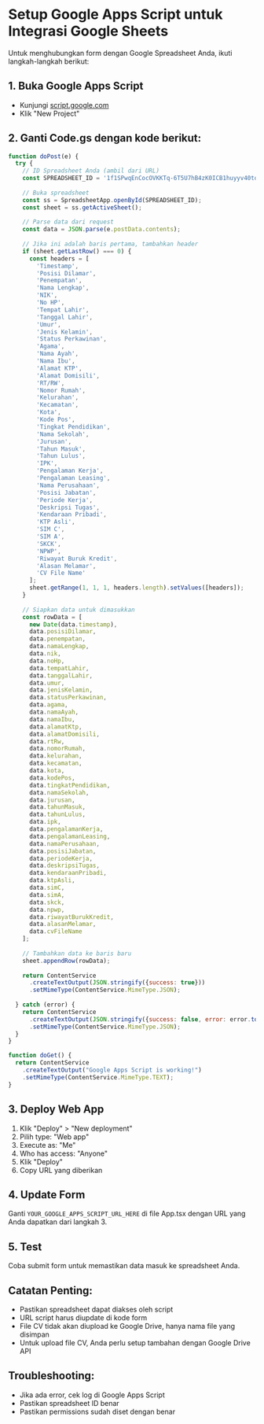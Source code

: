 # Setup Google Apps Script untuk Integrasi Google Sheets

Untuk menghubungkan form dengan Google Spreadsheet Anda, ikuti langkah-langkah berikut:

## 1. Buka Google Apps Script
- Kunjungi [script.google.com](https://script.google.com)
- Klik "New Project"

## 2. Ganti Code.gs dengan kode berikut:

```javascript
function doPost(e) {
  try {
    // ID Spreadsheet Anda (ambil dari URL)
    const SPREADSHEET_ID = '1f1SPwqEnCocOVKKTq-6T5U7hB4zK0ICB1huyyv40toA';
    
    // Buka spreadsheet
    const ss = SpreadsheetApp.openById(SPREADSHEET_ID);
    const sheet = ss.getActiveSheet();
    
    // Parse data dari request
    const data = JSON.parse(e.postData.contents);
    
    // Jika ini adalah baris pertama, tambahkan header
    if (sheet.getLastRow() === 0) {
      const headers = [
        'Timestamp',
        'Posisi Dilamar',
        'Penempatan',
        'Nama Lengkap',
        'NIK',
        'No HP',
        'Tempat Lahir',
        'Tanggal Lahir',
        'Umur',
        'Jenis Kelamin',
        'Status Perkawinan',
        'Agama',
        'Nama Ayah',
        'Nama Ibu',
        'Alamat KTP',
        'Alamat Domisili',
        'RT/RW',
        'Nomor Rumah',
        'Kelurahan',
        'Kecamatan',
        'Kota',
        'Kode Pos',
        'Tingkat Pendidikan',
        'Nama Sekolah',
        'Jurusan',
        'Tahun Masuk',
        'Tahun Lulus',
        'IPK',
        'Pengalaman Kerja',
        'Pengalaman Leasing',
        'Nama Perusahaan',
        'Posisi Jabatan',
        'Periode Kerja',
        'Deskripsi Tugas',
        'Kendaraan Pribadi',
        'KTP Asli',
        'SIM C',
        'SIM A',
        'SKCK',
        'NPWP',
        'Riwayat Buruk Kredit',
        'Alasan Melamar',
        'CV File Name'
      ];
      sheet.getRange(1, 1, 1, headers.length).setValues([headers]);
    }
    
    // Siapkan data untuk dimasukkan
    const rowData = [
      new Date(data.timestamp),
      data.posisiDilamar,
      data.penempatan,
      data.namaLengkap,
      data.nik,
      data.noHp,
      data.tempatLahir,
      data.tanggalLahir,
      data.umur,
      data.jenisKelamin,
      data.statusPerkawinan,
      data.agama,
      data.namaAyah,
      data.namaIbu,
      data.alamatKtp,
      data.alamatDomisili,
      data.rtRw,
      data.nomorRumah,
      data.kelurahan,
      data.kecamatan,
      data.kota,
      data.kodePos,
      data.tingkatPendidikan,
      data.namaSekolah,
      data.jurusan,
      data.tahunMasuk,
      data.tahunLulus,
      data.ipk,
      data.pengalamanKerja,
      data.pengalamanLeasing,
      data.namaPerusahaan,
      data.posisiJabatan,
      data.periodeKerja,
      data.deskripsiTugas,
      data.kendaraanPribadi,
      data.ktpAsli,
      data.simC,
      data.simA,
      data.skck,
      data.npwp,
      data.riwayatBurukKredit,
      data.alasanMelamar,
      data.cvFileName
    ];
    
    // Tambahkan data ke baris baru
    sheet.appendRow(rowData);
    
    return ContentService
      .createTextOutput(JSON.stringify({success: true}))
      .setMimeType(ContentService.MimeType.JSON);
      
  } catch (error) {
    return ContentService
      .createTextOutput(JSON.stringify({success: false, error: error.toString()}))
      .setMimeType(ContentService.MimeType.JSON);
  }
}

function doGet() {
  return ContentService
    .createTextOutput("Google Apps Script is working!")
    .setMimeType(ContentService.MimeType.TEXT);
}
```

## 3. Deploy Web App
1. Klik "Deploy" > "New deployment"
2. Pilih type: "Web app"
3. Execute as: "Me"
4. Who has access: "Anyone"
5. Klik "Deploy"
6. Copy URL yang diberikan

## 4. Update Form
Ganti `YOUR_GOOGLE_APPS_SCRIPT_URL_HERE` di file App.tsx dengan URL yang Anda dapatkan dari langkah 3.

## 5. Test
Coba submit form untuk memastikan data masuk ke spreadsheet Anda.

## Catatan Penting:
- Pastikan spreadsheet dapat diakses oleh script
- URL script harus diupdate di kode form
- File CV tidak akan diupload ke Google Drive, hanya nama file yang disimpan
- Untuk upload file CV, Anda perlu setup tambahan dengan Google Drive API

## Troubleshooting:
- Jika ada error, cek log di Google Apps Script
- Pastikan spreadsheet ID benar
- Pastikan permissions sudah diset dengan benar